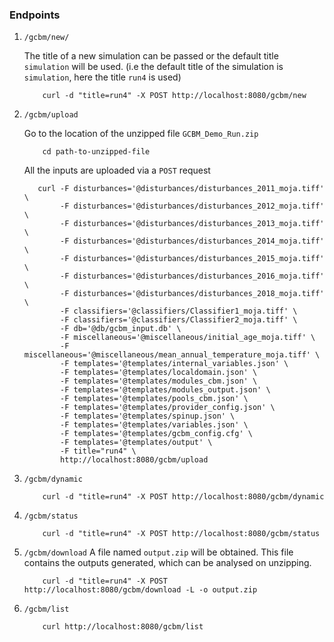 <h3> Endpoints </h3>

1.  `/gcbm/new/` 

    The title of a new simulation can be passed or the default title `simulation` will be used. (i.e the default title of the simulation is `simulation`, here the title `run4` is used)

    ```
        curl -d "title=run4" -X POST http://localhost:8080/gcbm/new
    ````

2. `/gcbm/upload`

    Go to the location of the unzipped file `GCBM_Demo_Run.zip`

    ```
        cd path-to-unzipped-file
    ```

    All the inputs are uploaded via a `POST` request

    ```
       curl -F disturbances='@disturbances/disturbances_2011_moja.tiff' \
            -F disturbances='@disturbances/disturbances_2012_moja.tiff' \
            -F disturbances='@disturbances/disturbances_2013_moja.tiff' \
            -F disturbances='@disturbances/disturbances_2014_moja.tiff' \
            -F disturbances='@disturbances/disturbances_2015_moja.tiff' \
            -F disturbances='@disturbances/disturbances_2016_moja.tiff' \
            -F disturbances='@disturbances/disturbances_2018_moja.tiff' \
            -F classifiers='@classifiers/Classifier1_moja.tiff' \
            -F classifiers='@classifiers/Classifier2_moja.tiff' \
            -F db='@db/gcbm_input.db' \
            -F miscellaneous='@miscellaneous/initial_age_moja.tiff' \
            -F miscellaneous='@miscellaneous/mean_annual_temperature_moja.tiff' \
            -F templates='@templates/internal_variables.json' \
            -F templates='@templates/localdomain.json' \
            -F templates='@templates/modules_cbm.json' \
            -F templates='@templates/modules_output.json' \
            -F templates='@templates/pools_cbm.json' \
            -F templates='@templates/provider_config.json' \
            -F templates='@templates/spinup.json' \
            -F templates='@templates/variables.json' \
            -F templates='@templates/gcbm_config.cfg' \
            -F templates='@templates/output' \
            -F title="run4" \
            http://localhost:8080/gcbm/upload

    ```
3. `/gcbm/dynamic`

    ```
        curl -d "title=run4" -X POST http://localhost:8080/gcbm/dynamic
    ```

4. `/gcbm/status`
    ```
        curl -d "title=run4" -X POST http://localhost:8080/gcbm/status
    ```
5. `/gcbm/download`
    A file named `output.zip` will be obtained. This file contains the outputs generated, which can be analysed on unzipping.
    
    ```
        curl -d "title=run4" -X POST http://localhost:8080/gcbm/download -L -o output.zip
    ```
6. `/gcbm/list`
    ```
        curl http://localhost:8080/gcbm/list
    ```
